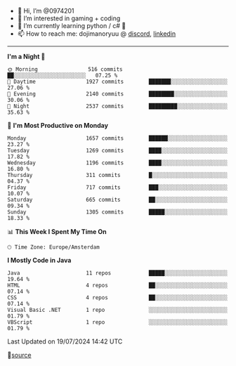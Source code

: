 - 👋 Hi, I’m @0974201
- 👀 I’m interested in gaming + coding
- 🌱 I’m currently learning python / c# 🐍
- 📫 How to reach me: dojimanoryuu @ [discord](https://discord.com "please let me know that you found me on github"), [linkedin](https://www.linkedin.com/in/sonprakiki/)  

<!---
0974201/0974201 is a ✨ special ✨ repository because its `README.md` (this file) appears on your GitHub profile.
You can click the Preview link to take a look at your changes.
--->

----
<!--START_SECTION:waka-->
**I'm a Night 🦉** 

```text
🌞 Morning                516 commits         ██░░░░░░░░░░░░░░░░░░░░░░░   07.25 % 
🌆 Daytime                1927 commits        ███████░░░░░░░░░░░░░░░░░░   27.06 % 
🌃 Evening                2140 commits        ████████░░░░░░░░░░░░░░░░░   30.06 % 
🌙 Night                  2537 commits        █████████░░░░░░░░░░░░░░░░   35.63 % 
```
📅 **I'm Most Productive on Monday** 

```text
Monday                   1657 commits        ██████░░░░░░░░░░░░░░░░░░░   23.27 % 
Tuesday                  1269 commits        ████░░░░░░░░░░░░░░░░░░░░░   17.82 % 
Wednesday                1196 commits        ████░░░░░░░░░░░░░░░░░░░░░   16.80 % 
Thursday                 311 commits         █░░░░░░░░░░░░░░░░░░░░░░░░   04.37 % 
Friday                   717 commits         ███░░░░░░░░░░░░░░░░░░░░░░   10.07 % 
Saturday                 665 commits         ██░░░░░░░░░░░░░░░░░░░░░░░   09.34 % 
Sunday                   1305 commits        █████░░░░░░░░░░░░░░░░░░░░   18.33 % 
```


📊 **This Week I Spent My Time On** 

```text
🕑︎ Time Zone: Europe/Amsterdam
```

**I Mostly Code in Java** 

```text
Java                     11 repos            █████░░░░░░░░░░░░░░░░░░░░   19.64 % 
HTML                     4 repos             ██░░░░░░░░░░░░░░░░░░░░░░░   07.14 % 
CSS                      4 repos             ██░░░░░░░░░░░░░░░░░░░░░░░   07.14 % 
Visual Basic .NET        1 repo              ░░░░░░░░░░░░░░░░░░░░░░░░░   01.79 % 
VBScript                 1 repo              ░░░░░░░░░░░░░░░░░░░░░░░░░   01.79 % 
```




 Last Updated on 19/07/2024 14:42 UTC
<!--END_SECTION:waka-->
🔗[source](https://github.com/anmol098/waka-readme-stats/)
